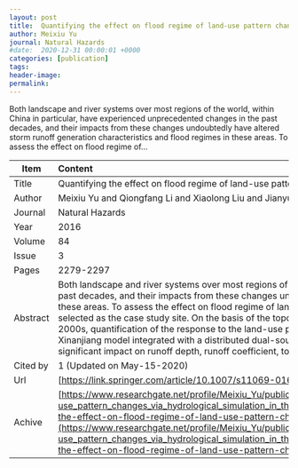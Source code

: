 ```yaml
---
layout: post
title:  Quantifying the effect on flood regime of land-use pattern changes via hydrological simulation in the upper Huaihe River basin China
author: Meixiu Yu
journal: Natural Hazards
#date:  2020-12-31 00:00:01 +0000
categories: [publication]
tags: 
header-image: 
permalink: 
---
```

Both landscape and river systems over most regions of the world, within China in particular, have experienced unprecedented changes in the past decades, and their impacts from these changes undoubtedly have altered storm runoff generation characteristics and flood regimes in these areas. To assess the effect on flood regime of...
<!--the above is the excerpt-->
<!--more-->
<!--the following is the text-->


| Item           | Content    |
| ---------------|:------------|
| Title          | Quantifying the effect on flood regime of land-use pattern changes via hydrological simulation in the upper Huaihe River basin China     |
| Author         | Meixiu Yu and Qiongfang Li and Xiaolong Liu and Jianyun Zhang    |
| Journal        | Natural Hazards   |
| Year           | 2016      |
| Volume         | 84	   |
| Issue          | 3	   |
| Pages          | 2279-2297	   |
| Abstract       | Both landscape and river systems over most regions of the world, within China in particular, have experienced unprecedented changes in the past decades, and their impacts from these changes undoubtedly have altered storm runoff generation characteristics and flood regimes in these areas. To assess the effect on flood regime of land-use pattern changes, the upper Huaihe River basin above the Dapoling station was selected as the case study site. On the basis of the topography, land-use/land cover, hydrological and meteorological data in 1990s and 2000s, quantification of the response to the land-use pattern change of flood characteristics was made by using the semi-distributed Xinanjiang model integrated with a distributed dual-source evapotranspiration model. The results revealed that land-use pattern change had significant impact on runoff depth, runoff coefficient, together with flood peak size …	 |
| Cited by			 | 1 (Updated on May-15-2020)   |
| Url  					 | [https://link.springer.com/article/10.1007/s11069-016-2552-1](https://link.springer.com/article/10.1007/s11069-016-2552-1)		   |
| Achive 	       | [https://www.researchgate.net/profile/Meixiu_Yu/publication/307557335_Quantifying_the_effect_on_flood_regime_of_land-use_pattern_changes_via_hydrological_simulation_in_the_upper_Huaihe_River_basin_China/links/5b163aacaca272d43b7ea7c0/Quantifying-the-effect-on-flood-regime-of-land-use-pattern-changes-via-hydrological-simulation-in-the-upper-Huaihe-River-basin-China.pdf](https://www.researchgate.net/profile/Meixiu_Yu/publication/307557335_Quantifying_the_effect_on_flood_regime_of_land-use_pattern_changes_via_hydrological_simulation_in_the_upper_Huaihe_River_basin_China/links/5b163aacaca272d43b7ea7c0/Quantifying-the-effect-on-flood-regime-of-land-use-pattern-changes-via-hydrological-simulation-in-the-upper-Huaihe-River-basin-China.pdf)		 |

